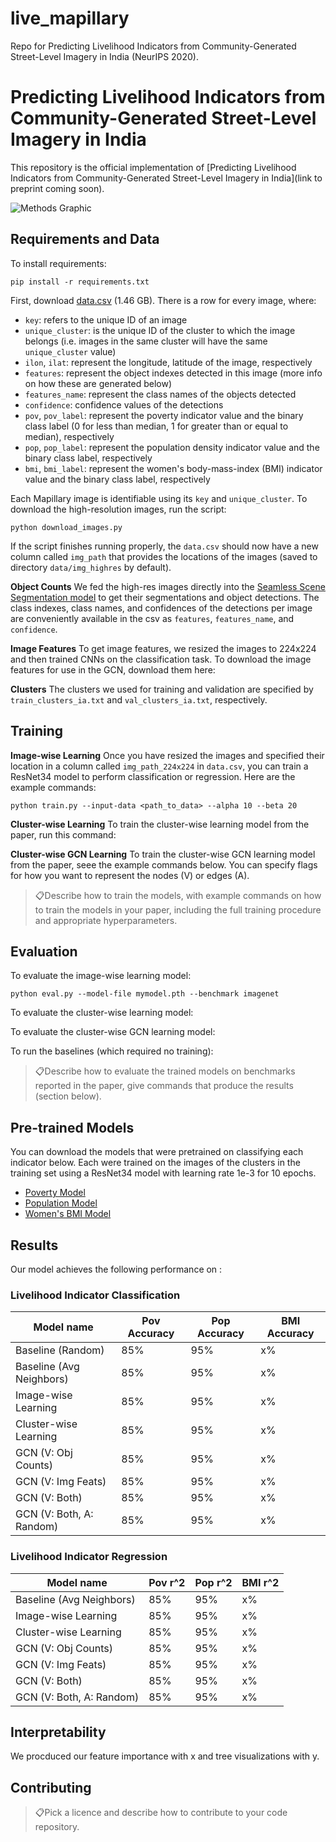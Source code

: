 # live_mapillary
Repo for Predicting Livelihood Indicators from Community-Generated Street-Level Imagery in India (NeurIPS 2020).  

# Predicting Livelihood Indicators from Community-Generated Street-Level Imagery in India

This repository is the official implementation of [Predicting Livelihood Indicators from Community-Generated Street-Level Imagery in India](link to preprint coming soon). 

![Methods Graphic](https://drive.google.com/uc?export=view&id=16yNKOv9N830IJAz9hnQa92RIp83MXsbm)

## Requirements and Data

To install requirements:

```setup
pip install -r requirements.txt
```

First, download [data.csv](https://drive.google.com/file/d/1HgzZA55fQwUmSpmMJHXJwKsoUHZ4Zzaw/view?usp=sharing) (1.46 GB). 
There is a row for every image, where:
- `key`: refers to the unique ID of an image
- `unique_cluster`: is the unique ID of the cluster to which the image belongs (i.e. images in the same cluster will have the same `unique_cluster` value)
- `ilon`, `ilat`: represent the longitude, latitude of the image, respectively 
- `features`: represent the object indexes detected in this image (more info on how these are generated below)
- `features_name`: represent the class names of the objects detected 
- `confidence`: confidence values of the detections 
-  `pov`, `pov_label`: represent the poverty indicator value and the binary class label (0 for less than median, 1 for greater than or equal to median), respectively 
- `pop`, `pop_label`: represent the population density indicator value and the binary class label, respectively
- `bmi`, `bmi_label`: represent the women's body-mass-index (BMI) indicator value and the binary class label, respectively

Each Mapillary image is identifiable using its `key` and `unique_cluster`. 
To download the high-resolution images, run the script: 
```download
python download_images.py
```
If the script finishes running properly, the `data.csv` should now have a new column called `img_path` that provides the locations of the images (saved to directory `data/img_highres` by default).

**Object Counts**
We fed the high-res images directly into the [Seamless Scene Segmentation model](https://github.com/mapillary/seamseg) to get their segmentations and object detections. The class indexes, class names, and confidences of the detections per image are conveniently available in the csv as `features`, `features_name`, and `confidence`. 

**Image Features**
To get image features, we resized the images to 224x224 and then trained CNNs on the classification task. To download the image features for use in the GCN, download them here: 

**Clusters**
The clusters we used for training and validation are specified by `train_clusters_ia.txt` and `val_clusters_ia.txt`, respectively.

## Training

**Image-wise Learning**
Once you have resized the images and specified their location in a column called `img_path_224x224` in `data.csv`, you can train a ResNet34 model to perform classification or regression. Here are the example commands:

```train
python train.py --input-data <path_to_data> --alpha 10 --beta 20
```

**Cluster-wise Learning**
To train the cluster-wise learning model from the paper, run this command:

**Cluster-wise GCN Learning**
To train the cluster-wise GCN learning model from the paper, seee the example commands below. You can specify flags for how you want to represent the nodes (V) or edges (A).

> 📋Describe how to train the models, with example commands on how to train the models in your paper, including the full training procedure and appropriate hyperparameters.

## Evaluation

To evaluate the image-wise learning model:

```eval
python eval.py --model-file mymodel.pth --benchmark imagenet
```

To evaluate the cluster-wise learning model:

To evaluate the cluster-wise GCN learning model:

To run the baselines (which required no training):

> 📋Describe how to evaluate the trained models on benchmarks reported in the paper, give commands that produce the results (section below).

## Pre-trained Models

You can download the models that were pretrained on classifying each indicator below. Each were trained on the images of the clusters in the training set using a ResNet34 model with learning rate 1e-3 for 10 epochs.

- [Poverty Model](https://drive.google.com/mymodel.pth) 
- [Population Model](https://drive.google.com/mymodel.pth) 
- [Women's BMI Model](https://drive.google.com/mymodel.pth) 


## Results

Our model achieves the following performance on :

### Livelihood Indicator Classification

| Model name              | Pov Accuracy    | Pop Accuracy   | BMI Accuracy   |
| ----------------------- |---------------- | -------------- | -------------- |
| Baseline (Random)       |     85%         |      95%       |       x%       |
| Baseline (Avg Neighbors)|     85%         |      95%       |       x%       |
| Image-wise Learning     |     85%         |      95%       |       x%       |
| Cluster-wise Learning   |     85%         |      95%       |       x%       |
| GCN (V: Obj Counts)     |     85%         |      95%       |       x%       |
| GCN (V: Img Feats)      |     85%         |      95%       |       x%       |
| GCN (V: Both)           |     85%         |      95%       |       x%       |
| GCN (V: Both, A: Random)|     85%         |      95%       |       x%       |

### Livelihood Indicator Regression

| Model name              | Pov r^2        | Pop r^2         | BMI r^2        |
| ----------------------- |---------------- | -------------- | -------------- |
| Baseline (Avg Neighbors)|     85%         |      95%       |       x%       |
| Image-wise Learning     |     85%         |      95%       |       x%       |
| Cluster-wise Learning   |     85%         |      95%       |       x%       |
| GCN (V: Obj Counts)     |     85%         |      95%       |       x%       |
| GCN (V: Img Feats)      |     85%         |      95%       |       x%       |
| GCN (V: Both)           |     85%         |      95%       |       x%       |
| GCN (V: Both, A: Random)|     85%         |      95%       |       x%       |


## Interpretability

We procduced our feature importance with x and tree visualizations with y.


## Contributing

> 📋Pick a licence and describe how to contribute to your code repository. 

